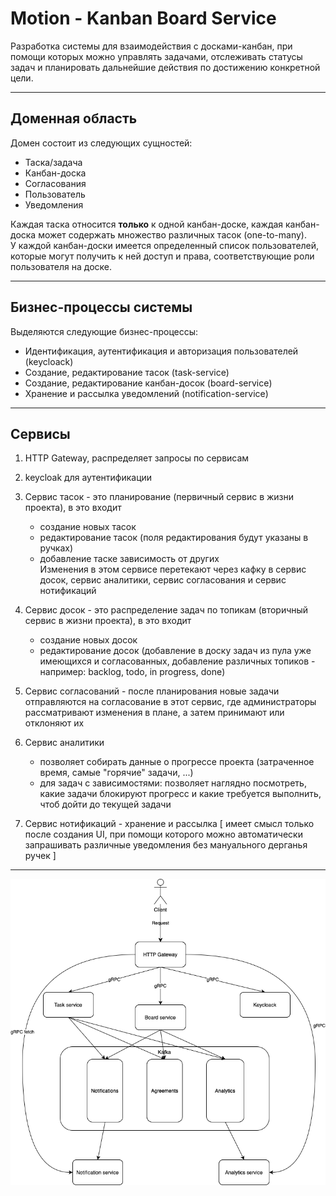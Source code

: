 # Motion - Kanban Board Service


Разработка системы для взаимодействия с досками-канбан, при помощи которых можно управлять задачами, отслеживать статусы задач и планировать дальнейшие действия по достижению конкретной цели.

---
## Доменная область

Домен состоит из следующих сущностей:

- Таска/задача
- Канбан-доска
- Согласования
- Пользователь
- Уведомления

Каждая таска относится **только** к одной канбан-доске, каждая канбан-доска может содержать множество различных тасок (one-to-many). \
У каждой канбан-доски имеется определенный список пользователей, которые могут получить к ней доступ и права, соответствующие роли пользователя на доске.

---
## Бизнес-процессы системы

Выделяются следующие бизнес-процессы:

- Идентификация, аутентификация и авторизация пользователей (keycloack)
- Создание, редактирование тасок (task-service)
- Создание, редактирование канбан-досок (board-service)
- Хранение и рассылка уведомлений (notification-service)

---

## Сервисы
1) HTTP Gateway, распределяет запросы по сервисам

2) keycloak для аутентификации

3) Сервис тасок - это планирование (первичный сервис в жизни проекта), в это входит
   - создание новых тасок
   - редактирование тасок (поля редактирования будут указаны в ручках)
   - добавление таске зависимость от других \
Изменения в этом сервисе перетекают через кафку в сервис досок, сервис аналитики, сервис согласования и сервис нотификаций

4) Сервис досок - это распределение задач по топикам (вторичный сервис в жизни проекта), в это входит
   - создание новых досок
   - редактирование досок (добавление в доску задач из пула уже имеющихся и согласованных, добавление различных топиков - например: backlog, todo, in progress, done)

5) Сервис согласований - после планирования новые задачи отправляются на согласование в этот сервис, где администраторы рассматривают изменения в плане, а затем принимают или отклоняют их

6) Сервис аналитики
   - позволяет собирать данные о прогрессе проекта (затраченное время, самые "горячие" задачи, ...)
   - для задач с зависимостями: позволяет наглядно посмотреть, какие задачи блокируют прогресс и какие требуется выполнить, чтоб дойти до текущей задачи

7) Сервис нотификаций - хранение и рассылка
 [ имеет смысл только после создания UI, при помощи которого можно автоматически запрашивать различные уведомления без мануального дерганья ручек ]

---
![alt text](docs/services.png)
